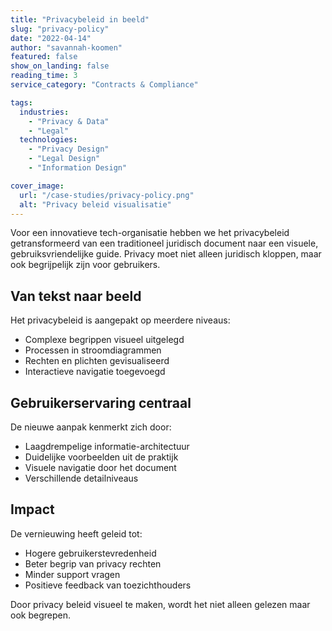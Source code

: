 ```yaml
---
title: "Privacybeleid in beeld"
slug: "privacy-policy"
date: "2022-04-14"
author: "savannah-koomen"
featured: false
show_on_landing: false
reading_time: 3
service_category: "Contracts & Compliance"

tags:
  industries:
    - "Privacy & Data"
    - "Legal"
  technologies:
    - "Privacy Design"
    - "Legal Design"
    - "Information Design"

cover_image:
  url: "/case-studies/privacy-policy.png"
  alt: "Privacy beleid visualisatie"
---
```


Voor een innovatieve tech-organisatie hebben we het privacybeleid getransformeerd van een traditioneel juridisch document naar een visuele, gebruiksvriendelijke guide. Privacy moet niet alleen juridisch kloppen, maar ook begrijpelijk zijn voor gebruikers.

## Van tekst naar beeld

Het privacybeleid is aangepakt op meerdere niveaus:

- Complexe begrippen visueel uitgelegd
- Processen in stroomdiagrammen
- Rechten en plichten gevisualiseerd
- Interactieve navigatie toegevoegd

## Gebruikerservaring centraal

De nieuwe aanpak kenmerkt zich door:

- Laagdrempelige informatie-architectuur
- Duidelijke voorbeelden uit de praktijk
- Visuele navigatie door het document
- Verschillende detailniveaus

## Impact

De vernieuwing heeft geleid tot:

- Hogere gebruikerstevredenheid
- Beter begrip van privacy rechten
- Minder support vragen
- Positieve feedback van toezichthouders

Door privacy beleid visueel te maken, wordt het niet alleen gelezen maar ook begrepen.
